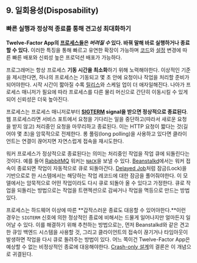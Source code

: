 ## 9. 일회용성(Disposability)
### 빠른 실행과 정상적 종료를 통해 견고성 최대화하기

**Twelve-Factor App의 [프로세스들](/processes)은 *버려질 수* 있다. 바꿔 말해 바로 실행하거나 종료할 수 있다.** 이러한 특징을 통해 빠르고 유연한 확장이 가능하며 [코드](/codebase)와 [설정](/config)  변경에 따른 빠른 배포와 신뢰성 높은 프로덕션 배포가 가능하다. 

프로그래머는 항상 프로세스 **기동 시간을 최소화**하기 위해 노력해야한다.  이상적인 기준을 제시한다면, 하나의 프로세스는 기동되고 몇 초 안에 요청이나 작업을 처리할 준비가 되어야한다.  시작 시간이 짧아질 수록 [릴리스](/build-release-run)와 스케일 업이 더 애자일해진다. 나아가 프로세스 매니저가 필요에 따라 프로세스를 다른 물리 머신으로 간단히 이동시킬 수 있게 되어 신뢰성은 더욱 높아진다.

프로세스는 프로세스 매니저로부터 **[SIGTERM](http://en.wikipedia.org/wiki/SIGTERM) signal을 받으면 정상적으로 종료된다**.  웹 프로세스라면 서비스 포트에서 요청을 기다리는 일을 중단하고(따라서 새로운 요청을 받지 않고) 처리중인 요청을 마무리하고 종료된다.  이는 HTTP 요청이 짧다는 것(길어야 몇 초)을 암묵적으로 전제한다. 롱 풀링(long polling)을 사용하고 있다면 클라이언트는 연결이 끊어지면 자연스럽게 접속을 재시도한다.

워커 프로세스가 정상적으로 종료된다는 의미는 처리중인 작업을 작업 큐에 되돌린다는 것이다.  예를 들어 [RabbitMQ](http://www.rabbitmq.com/) 워커는 [`NACK`](http://www.rabbitmq.com/amqp-0-9-1-quickref.html#basic.nack)을 보낼 수 있다. [Beanstalkd](http://kr.github.com/beanstalkd/)에서는 워커 접속이 종료되면 작업이 자동적으로 큐로 되돌아간다.  [Delayed Job](https://github.com/collectiveidea/delayed_job#readme)처럼 잠금(Lock)을 기반으로로 한 시스템에서는 해당하는 작업 레코드에 대한 잠금을 풀어줘야한다.  이 모델에서는 암묵적으로 어떤 작업이라도 다시 큐로 되돌아 올 수 있다고 가정한다. 큐로 작업을 되돌리는 방법으로는 작업을 트랜젝션으로 감싸거나 작업을 멱등으로 만드는 방법있다.

프로세스는 하드웨어 이상에 따른 **갑작스러운 종료도 대응할 수 있어야한다.**이런 경우는 `SIGTERM` 신호에 의한 정상적인 종료에 비해서는 드물게 일어나지만 얼마든지 일어날 수 있다.  이를 해결하기 위해 추천하는 방법으로는, 먼저 Beanstalkd와 같은 견고한 큐잉 백엔드 시스템을 사용할 것, 그리고 클라이언트의 접속이 끊기거나 타임아웃이 발생하면 작업을 다시 큐로 돌려주는 방법이 있다.  어느 쪽이건 Twelve-Factor App은 예상할 수 없는 비정상적인 종료에 대응해야한다.  [Crash-only 설계](http://lwn.net/Articles/191059/)의 결론은 이 개념으로 귀결된다.


